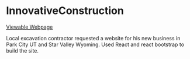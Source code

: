 # InnovativeConstruction
[Viewable Webpage](http://innovativeconst.net/)

Local excavation contractor requested a website for his new business in Park City UT and Star Valley Wyoming. Used React and react bootstrap to build the site.
